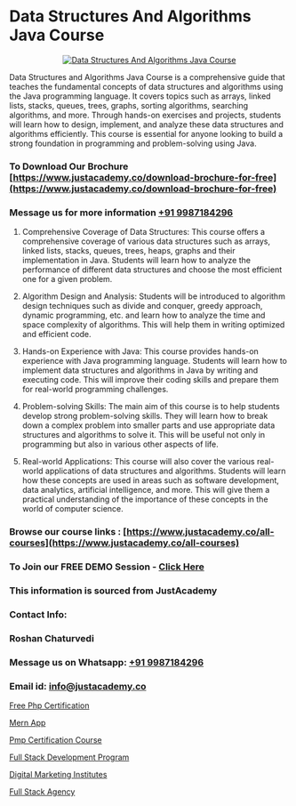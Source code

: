 # Data Structures And Algorithms Java Course

<p align="center">
  <a href="https://justacademy.co/course-detail/core-java-training">
    <img src="https://justacademy.co/storage2/course_image/1677245426_course_image.webp" alt="Data Structures And Algorithms Java Course">
  </a>
</p>


Data Structures and Algorithms Java Course is a comprehensive guide that teaches the fundamental concepts of data structures and algorithms using the Java programming language. It covers topics such as arrays, linked lists, stacks, queues, trees, graphs, sorting algorithms, searching algorithms, and more. Through hands-on exercises and projects, students will learn how to design, implement, and analyze these data structures and algorithms efficiently. This course is essential for anyone looking to build a strong foundation in programming and problem-solving using Java. 
### To Download Our Brochure [https://www.justacademy.co/download-brochure-for-free](https://www.justacademy.co/download-brochure-for-free)
### Message us for more information [+91 9987184296](https://api.whatsapp.com/send?phone=919987184296)
1) Comprehensive Coverage of Data Structures: This course offers a comprehensive coverage of various data structures such as arrays, linked lists, stacks, queues, trees, heaps, graphs and their implementation in Java. Students will learn how to analyze the performance of different data structures and choose the most efficient one for a given problem.

2) Algorithm Design and Analysis: Students will be introduced to algorithm design techniques such as divide and conquer, greedy approach, dynamic programming, etc. and learn how to analyze the time and space complexity of algorithms. This will help them in writing optimized and efficient code.

3) Hands-on Experience with Java: This course provides hands-on experience with Java programming language. Students will learn how to implement data structures and algorithms in Java by writing and executing code. This will improve their coding skills and prepare them for real-world programming challenges.

4) Problem-solving Skills: The main aim of this course is to help students develop strong problem-solving skills. They will learn how to break down a complex problem into smaller parts and use appropriate data structures and algorithms to solve it. This will be useful not only in programming but also in various other aspects of life.

5) Real-world Applications: This course will also cover the various real-world applications of data structures and algorithms. Students will learn how these concepts are used in areas such as software development, data analytics, artificial intelligence, and more. This will give them a practical understanding of the importance of these concepts in the world of computer science.

### Browse our course links : [https://www.justacademy.co/all-courses](https://www.justacademy.co/all-courses) 
### To Join our FREE DEMO Session - [Click Here](https://www.justacademy.co/register-for-course-demo)


### This information is sourced from JustAcademy
### Contact Info:
### Roshan Chaturvedi
### Message us on Whatsapp: [+91 9987184296](https://api.whatsapp.com/send?phone=919987184296)
### Email id: [info@justacademy.co](mailto:info@justacademy.co)
                
[Free Php Certification](https://www.linkedin.com/pulse/free-php-certification-justacademy-jaipur-r5dte?trackingId=TWLN%2FjRVjnFD3rkkGtGHBQ%3D%3D&lipi=urn%3Ali%3Apage%3Ad_flagship3_company_admin%3B6gVpALX0TnilEAnvQeHuDw%3D%3D)

[Mern App](https://www.linkedin.com/pulse/mern-app-justacademy-coimbatore-nnlye?trackingId=tTnQyKK51aNA1iWc27618g%3D%3D&lipi=urn%3Ali%3Apage%3Ad_flagship3_company_admin%3B7mNmKz24Tx%2BfRDkV0HwLig%3D%3D)

[Pmp Certification Course](https://medium.com/@ranepooja/pmp-certification-course-37a846c863a4)

[Full Stack Development Program](https://medium.com/@prempja40/full-stack-development-program-a30c3bdd0cf1)

[Digital Marketing Institutes](https://justacademyin.github.io/Articles/Digital-Marketing-Institutes)

[Full Stack Agency](https://justacademyin.github.io/Articles/Full-Stack-Agency)

